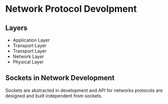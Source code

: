 # Network Protocol Devolpment

## Layers
- Application Layer
- Transport Layer
- Transport Layer
- Network Layer
- Physical Layer

## Sockets in Network Development

Sockets are abstracted in development and API for networks protocols 
are designed and built independent from sockets.

